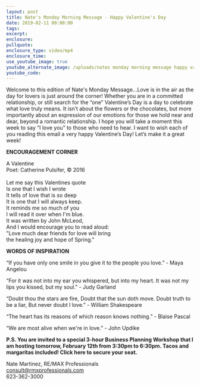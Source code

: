 ```yaml
---
layout: post
title: Nate's Monday Morning Message - Happy Valentine's Day
date: 2019-02-11 00:00:00
tags:
excerpt:
enclosure:
pullquote:
enclosure_type: video/mp4
enclosure_time:
use_youtube_image: true
youtube_alternate_image: /uploads/nates monday morning message happy valentines day.png
youtube_code:
---
```


Welcome to this edition of Nate's Monday Message…Love is in the air as the day for lovers is just around the corner! Whether you are in a committed relationship, or still search for the “one” Valentine’s Day is a day to celebrate what love truly means. It isn’t about the flowers or the chocolates, but more importantly about an expression of our emotions for those we hold near and dear, beyond a romantic relationship. I hope you will take a moment this week to say “I love you” to those who need to hear. I want to wish each of you reading this email a very happy Valentine’s Day! Let’s make it a great week!

**ENCOURAGEMENT CORNER**

A Valentine<br>Poet: Catherine Pulsifer, &copy; 2016&nbsp;<br><br>Let me say this Valentines quote<br>Is one that I wish I wrote&nbsp;<br>It tells of love that is so deep<br>It is one that I will always keep.<br>It reminds me so much of you<br>I will read it over when I'm blue.<br>It was written by John McLeod,<br>And I would encourage you to read aloud:<br>"Love much dear friends for love will bring<br>the healing joy and hope of Spring."&nbsp;

**WORDS OF INSPIRATION**

“If you have only one smile in you give it to the people you love.” - Maya Angelou

“For it was not into my ear you whispered, but into my heart. It was not my lips you kissed, but my soul.” - Judy Garland

“Doubt thou the stars are fire, Doubt that the sun doth move. Doubt truth to be a liar, But never doubt I love.” - William Shakespeare

“The heart has its reasons of which reason knows nothing.” - Blaise Pascal

“We are most alive when we're in love.” - John Updike

**P.S. You are invited to a special 3-hour Business Planning Workshop that I am hosting tomorrow, February 12th from 3:30pm to 6:30pm. Tacos and margaritas included! Click here to secure your seat.&nbsp;**

Nate Martinez, RE/MAX Professionals<br>consult@rmxprofessionals.com<br>623-362-3000